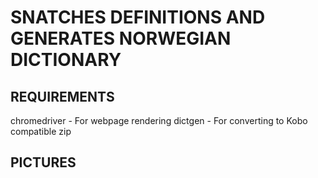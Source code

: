 # SNATCHES DEFINITIONS AND GENERATES NORWEGIAN DICTIONARY

## REQUIREMENTS
chromedriver - For webpage rendering
dictgen - For converting to Kobo compatible zip

## PICTURES
